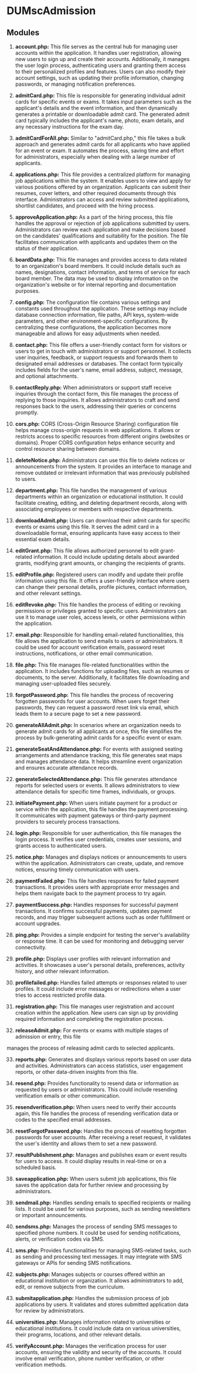 # DUMscAdmission


## Modules

1. **account.php:** This file serves as the central hub for managing user accounts within the application. It handles user registration, allowing new users to sign up and create their accounts. Additionally, it manages the user login process, authenticating users and granting them access to their personalized profiles and features. Users can also modify their account settings, such as updating their profile information, changing passwords, or managing notification preferences.

2. **admitCard.php:** This file is responsible for generating individual admit cards for specific events or exams. It takes input parameters such as the applicant's details and the event information, and then dynamically generates a printable or downloadable admit card. The generated admit card typically includes the applicant's name, photo, exam details, and any necessary instructions for the exam day.

3. **admitCardForAll.php:** Similar to "admitCard.php," this file takes a bulk approach and generates admit cards for all applicants who have applied for an event or exam. It automates the process, saving time and effort for administrators, especially when dealing with a large number of applicants.

4. **applications.php:** This file provides a centralized platform for managing job applications within the system. It enables users to view and apply for various positions offered by an organization. Applicants can submit their resumes, cover letters, and other required documents through this interface. Administrators can access and review submitted applications, shortlist candidates, and proceed with the hiring process.

5. **approveApplication.php:** As a part of the hiring process, this file handles the approval or rejection of job applications submitted by users. Administrators can review each application and make decisions based on the candidates' qualifications and suitability for the position. The file facilitates communication with applicants and updates them on the status of their application.

6. **boardData.php:** This file manages and provides access to data related to an organization's board members. It could include details such as names, designations, contact information, and terms of service for each board member. The data may be used to display information on the organization's website or for internal reporting and documentation purposes.

7. **config.php:** The configuration file contains various settings and constants used throughout the application. These settings may include database connection information, file paths, API keys, system-wide parameters, and other environment-specific configurations. By centralizing these configurations, the application becomes more manageable and allows for easy adjustments when needed.

8. **contact.php:** This file offers a user-friendly contact form for visitors or users to get in touch with administrators or support personnel. It collects user inquiries, feedback, or support requests and forwards them to designated email addresses or databases. The contact form typically includes fields for the user's name, email address, subject, message, and optional attachments.

9. **contactReply.php:** When administrators or support staff receive inquiries through the contact form, this file manages the process of replying to those inquiries. It allows administrators to craft and send responses back to the users, addressing their queries or concerns promptly.

10. **cors.php:** CORS (Cross-Origin Resource Sharing) configuration file helps manage cross-origin requests in web applications. It allows or restricts access to specific resources from different origins (websites or domains). Proper CORS configuration helps enhance security and control resource sharing between domains.

11. **deleteNotice.php:** Administrators can use this file to delete notices or announcements from the system. It provides an interface to manage and remove outdated or irrelevant information that was previously published to users.

12. **department.php:** This file handles the management of various departments within an organization or educational institution. It could facilitate creating, editing, and deleting department records, along with associating employees or members with respective departments.

13. **downloadAdmit.php:** Users can download their admit cards for specific events or exams using this file. It serves the admit card in a downloadable format, ensuring applicants have easy access to their essential exam details.

14. **editGrant.php:** This file allows authorized personnel to edit grant-related information. It could include updating details about awarded grants, modifying grant amounts, or changing the recipients of grants.

15. **editProfile.php:** Registered users can modify and update their profile information using this file. It offers a user-friendly interface where users can change their personal details, profile pictures, contact information, and other relevant settings.

16. **editRevoke.php:** This file handles the process of editing or revoking permissions or privileges granted to specific users. Administrators can use it to manage user roles, access levels, or other permissions within the application.

17. **email.php:** Responsible for handling email-related functionalities, this file allows the application to send emails to users or administrators. It could be used for account verification emails, password reset instructions, notifications, or other email communication.

18. **file.php:** This file manages file-related functionalities within the application. It includes functions for uploading files, such as resumes or documents, to the server. Additionally, it facilitates file downloading and managing user-uploaded files securely.

19. **forgotPassword.php:** This file handles the process of recovering forgotten passwords for user accounts. When users forget their passwords, they can request a password reset link via email, which leads them to a secure page to set a new password.

20. **generateAllAdmit.php:** In scenarios where an organization needs to generate admit cards for all applicants at once, this file simplifies the process by bulk-generating admit cards for a specific event or exam.

21. **generateSeatAndAttendance.php:** For events with assigned seating arrangements and attendance tracking, this file generates seat maps and manages attendance data. It helps streamline event organization and ensures accurate attendance records.

22. **generateSelectedAttendance.php:** This file generates attendance reports for selected users or events. It allows administrators to view attendance details for specific time frames, individuals, or groups.

23. **initiatePayment.php:** When users initiate payment for a product or service within the application, this file handles the payment processing. It communicates with payment gateways or third-party payment providers to securely process transactions.

24. **login.php:** Responsible for user authentication, this file manages the login process. It verifies user credentials, creates user sessions, and grants access to authenticated users.

25. **notice.php:** Manages and displays notices or announcements to users within the application. Administrators can create, update, and remove notices, ensuring timely communication with users.

26. **paymentFailed.php:** This file handles responses for failed payment transactions. It provides users with appropriate error messages and helps them navigate back to the payment process to try again.

27. **paymentSuccess.php:** Handles responses for successful payment transactions. It confirms successful payments, updates payment records, and may trigger subsequent actions such as order fulfillment or account upgrades.

28. **ping.php:** Provides a simple endpoint for testing the server's availability or response time. It can be used for monitoring and debugging server connectivity.

29. **profile.php:** Displays user profiles with relevant information and activities. It showcases a user's personal details, preferences, activity history, and other relevant information.

30. **profilefailed.php:** Handles failed attempts or responses related to user profiles. It could include error messages or redirections when a user tries to access restricted profile data.

31. **registration.php:** This file manages user registration and account creation within the application. New users can sign up by providing required information and completing the registration process.

32. **releaseAdmit.php:** For events or exams with multiple stages of admission or entry, this file

 manages the process of releasing admit cards to selected applicants.

33. **reports.php:** Generates and displays various reports based on user data and activities. Administrators can access statistics, user engagement reports, or other data-driven insights from this file.

34. **resend.php:** Provides functionality to resend data or information as requested by users or administrators. This could include resending verification emails or other communication.

35. **resendverification.php:** When users need to verify their accounts again, this file handles the process of resending verification data or codes to the specified email addresses.

36. **resetForgotPassword.php:** Handles the process of resetting forgotten passwords for user accounts. After receiving a reset request, it validates the user's identity and allows them to set a new password.

37. **resultPublishment.php:** Manages and publishes exam or event results for users to access. It could display results in real-time or on a scheduled basis.

38. **saveapplication.php:** When users submit job applications, this file saves the application data for further review and processing by administrators.

39. **sendmail.php:** Handles sending emails to specified recipients or mailing lists. It could be used for various purposes, such as sending newsletters or important announcements.

40. **sendsms.php:** Manages the process of sending SMS messages to specified phone numbers. It could be used for sending notifications, alerts, or verification codes via SMS.

41. **sms.php:** Provides functionalities for managing SMS-related tasks, such as sending and processing text messages. It may integrate with SMS gateways or APIs for sending SMS notifications.

42. **subjects.php:** Manages subjects or courses offered within an educational institution or organization. It allows administrators to add, edit, or remove subjects from the curriculum.

43. **submitapplication.php:** Handles the submission process of job applications by users. It validates and stores submitted application data for review by administrators.

44. **universities.php:** Manages information related to universities or educational institutions. It could include data on various universities, their programs, locations, and other relevant details.

45. **verifyAccount.php:** Manages the verification process for user accounts, ensuring the validity and security of the accounts. It could involve email verification, phone number verification, or other verification methods.
